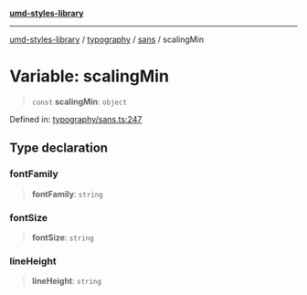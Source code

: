 [**umd-styles-library**](../../../../README.md)

***

[umd-styles-library](../../../../modules.md) / [typography](../../../README.md) / [sans](../README.md) / scalingMin

# Variable: scalingMin

> `const` **scalingMin**: `object`

Defined in: [typography/sans.ts:247](https://github.com/UMD-Digital/design-system/blob/8021d9898368f604bce452fe4dde6fae3a0578fd/packages/styles/source/typography/sans.ts#L247)

## Type declaration

### fontFamily

> **fontFamily**: `string`

### fontSize

> **fontSize**: `string`

### lineHeight

> **lineHeight**: `string`
